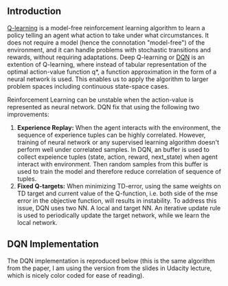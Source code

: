 
## Introduction
[Q-learning](https://en.wikipedia.org/wiki/Q-learning) is a model-free reinforcement learning algorithm to learn a policy telling an agent what action to take under what circumstances. It does not require a model (hence the connotation "model-free") of the environment, and it can handle problems with stochastic transitions and rewards, without requiring adaptations. Deep Q-learning or [DQN](https://web.stanford.edu/class/psych209/Readings/MnihEtAlHassibis15NatureControlDeepRL.pdf) is an extention of Q-learning, where instead of tabular representation of the optimal action-value function q*, a function approximation in the form of a neural network is used. This enables us to apply the algorithm to larger problem spaces including continuous state-space cases.

Reinforcement Learning can be unstable when the action-value is represented as neural network. DQN fix that using the following two improvements:

  1. **Experience Replay:** When the agent interacts with the environment, the sequence of experience tuples can be highly correlated. However, training of neural network or any supervised learning algorithm doesn't perform well under correlated samples. In DQN, an buffer is used to collect expeience tuples (state, action, reward, next_state) when agent interact with environment. Then random samples from this buffer is used to train the model and therefore reduce correlation of sequence of tuples.
  2. **Fixed Q-targets:** When minimizing TD-error, using the same weights on TD target and current value of the Q-function, i.e. both side of the mse error in the objective function, will results in instability. To address this issue, DQN uses two NN. A local and target NN. An iterative update rule is used to periodically update the target network, while we learn the local network.


## DQN Implementation
The DQN implementation is reproduced below (this is the same algorithm from the paper, I am using the version from the slides in Udacity lecture, which is nicely color coded for ease of reading).



